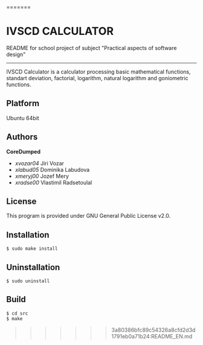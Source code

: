 =======

# IVSCD CALCULATOR
 README for school project of subject "Practical aspects of software design"
 ***
 
 IVSCD Calculator is a calculator processing basic mathematical functions, standart deviation, factorial, logarithm, natural logarithm and goniometric functions.

## Platform
Ubuntu 64bit


## Authors
**CoreDumped**
 *  *xvozar04* Jiri Vozar
 *  *xlabud05* Dominika Labudova
 *  *xmeryj00* Jozef Mery
 *  *xradse00* Vlastimil Radsetoulal


## License
This program is provided under GNU General Public License v2.0.

## Installation 
``` console
$ sudo make install
```
## Uninstallation
```
$ sudo uninstall
```
## Build
``` console
$ cd src
$ make
```
 





>>>>>>> 3a80386bfc89c54326a8cfd2d3d1791eb0a71b24:README_EN.md
